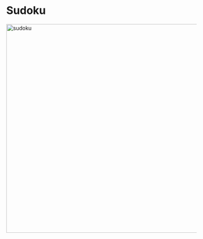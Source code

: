 # Sudoku

[<img width="552" alt="sudoku" src="https://user-images.githubusercontent.com/5166731/182145081-f05f5c3e-cf5b-4eb2-8a10-0a7590a09dec.png">](sudoku-sgmndev.vercel.app)
